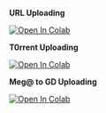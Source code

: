 <B>URL Uploading</B>
>
<a href="https://colab.research.google.com/github/FayedFahad/GDrive-Uploading/blob/master/Transfer.ipynb" target="_parent"><img src="https://colab.research.google.com/assets/colab-badge.svg" alt="Open In Colab"/></a>
>
<B>T0rrent Uploading</B>
>
<a href="https://colab.research.google.com/github/FayedFahad/GDrive-Uploading/blob/master/GD_Torrent_Github.ipynb" target="_parent"><img src="https://colab.research.google.com/assets/colab-badge.svg" alt="Open In Colab"/></a>
>
<B>Meg@ to GD Uploading</B>
>
<a href="https://colab.research.google.com/github/FayedFahad/GDrive-Uploading/blob/master/Mega_GD_Transfer.ipynb" target="_parent"><img src="https://colab.research.google.com/assets/colab-badge.svg" alt="Open In Colab"/></a>
